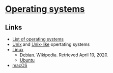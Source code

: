 # [Operating systems](https://en.wikipedia.org/wiki/Operating_system)

## Links

- [List of operating systems](https://en.wikipedia.org/wiki/List_of_operating_systems)
- [Unix](https://en.wikipedia.org/wiki/Unix) and [Unix-like](https://en.wikipedia.org/wiki/Unix-like) opertating systems
- [Linux](https://en.wikipedia.org/wiki/Linux)
  - [Debian](https://en.wikipedia.org/wiki/Debian). Wikipedia. Retrieved April 10, 2020.
  - [Ubuntu](https://en.wikipedia.org/wiki/Ubuntu_(operating_system))
- [macOS](https://en.wikipedia.org/wiki/MacOS)
